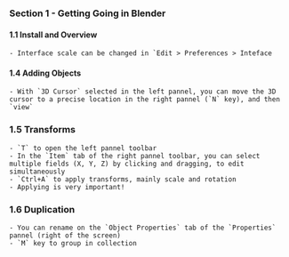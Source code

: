 ### Section 1 - Getting Going in Blender

#### 1.1 Install and Overview
    - Interface scale can be changed in `Edit > Preferences > Inteface

#### 1.4 Adding Objects

    - With `3D Cursor` selected in the left pannel, you can move the 3D cursor to a precise location in the right pannel (`N` key), and then `view`

### 1.5 Transforms

    - `T` to open the left pannel toolbar
    - In the `Item` tab of the right pannel toolbar, you can select multiple fields (X, Y, Z) by clicking and dragging, to edit simultaneously
    - `Ctrl+A` to apply transforms, mainly scale and rotation
    - Applying is very important!

### 1.6 Duplication

    - You can rename on the `Object Properties` tab of the `Properties` pannel (right of the screen)
    - `M` key to group in collection